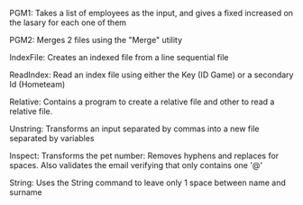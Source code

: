 PGM1: Takes a list of employees as the input, and gives a fixed increased on the lasary for each one of them

PGM2: Merges 2 files using the "Merge" utility

IndexFile: Creates an indexed file from a line sequential file

ReadIndex: Read an index file using either the Key (ID Game) or a secondary Id (Hometeam)

Relative: Contains a program to create a relative file and other to read a relative file.

Unstring: Transforms an input separated by commas into a new file separated by variables

Inspect: Transforms the pet number: Removes hyphens and replaces for spaces. Also validates the email verifying that only
contains one '@'

String: Uses the String command to leave only 1 space between name and surname
